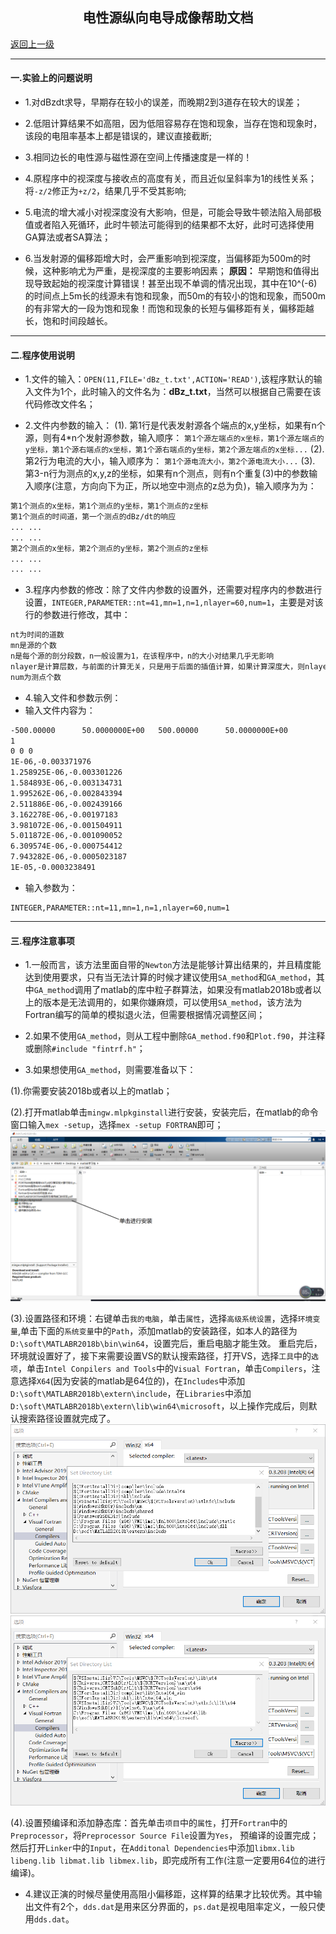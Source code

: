 <h2 align=center> 电性源纵向电导成像帮助文档 </h2>

[返回上一级](./)

----

#### 一.实验上的问题说明 ####

- 1.对dBzdt求导，早期存在较小的误差，而晚期2到3道存在较大的误差；

- 2.低阻计算结果不如高阻，因为低阻容易存在饱和现象，当存在饱和现象时，该段的电阻率基本上都是错误的，建议直接截断;

- 3.相同边长的电性源与磁性源在空间上传播速度是一样的！

- 4.原程序中的视深度与接收点的高度有关，而且近似呈斜率为1的线性关系；将`-z/2`修正为`+z/2`，结果几乎不受其影响;

- 5.电流的增大减小对视深度没有大影响，但是，可能会导致牛顿法陷入局部极值或者陷入死循环，此时牛顿法可能得到的结果都不太好，此时可选择使用GA算法或者SA算法；

- 6.当发射源的偏移距增大时，会严重影响到视深度，当偏移距为500m的时候，这种影响尤为严重，是视深度的主要影响因素；
**原因：** 早期饱和值得出现导致起始的视深度计算错误！甚至出现不单调的情况出现，其中在10^(-6)的时间点上5m长的线源未有饱和现象，而50m的有较小的饱和现象，而500m的有非常大的一段为饱和现象！而饱和现象的长短与偏移距有关，偏移距越长，饱和时间段越长。

----

#### 二.程序使用说明 ####

- 1.文件的输入：`OPEN(11,FILE='dBz_t.txt',ACTION='READ')`,该程序默认的输入文件为1个，此时输入的文件名为：**dBz_t.txt**，当然可以根据自己需要在该代码修改文件名；

- 2.文件内参数的输入：
 (1). 第1行是代表发射源各个端点的x,y坐标，如果有n个源，则有4*n个发射源参数，输入顺序：
 ```第1个源左端点的x坐标，第1个源左端点的y坐标，第1个源右端点的x坐标，第1个源右端点的y坐标，第2个源左端点的x坐标...```
 (2). 第2行为电流的大小，输入顺序为：
 ```第1个源电流大小，第2个源电流大小...```
 (3). 第3-n行为测点的x,y,z的坐标，如果有n个测点，则有n个重复(3)中的参数输入顺序(注意，方向向下为正，所以地空中测点的z总为负)，输入顺序为为：

 ```txt
 第1个测点的x坐标，第1个测点的y坐标，第1个测点的z坐标
 第1个测点的时间道，第一个测点的dBz/dt的响应
 ... ...
 ... ...
 第2个测点的x坐标，第2个测点的y坐标，第2个测点的z坐标
 ... ...
 ... ...
  ```

- 3.程序内参数的修改：除了文件内参数的设置外，还需要对程序内的参数进行设置，`INTEGER,PARAMETER::nt=41,mn=1,n=1,nlayer=60,num=1`，主要是对该行的参数进行修改，其中：

```txt
nt为时间的道数
mn是源的个数
n是每个源的剖分段数，n一般设置为1，在该程序中，n的大小对结果几乎无影响
nlayer是计算层数，与前面的计算无关，只是用于后面的插值计算，如果计算深度大，则nlayer要设置比较大，具体大小nlayer=Hmax/TH，TH是每一层的厚度，在此处nlayer我们建议一般不进行修改
num为测点个数
```

- 4.输入文件和参数示例：
- 输入文件内容为：

```txt
-500.00000      50.0000000E+00   500.00000      50.0000000E+00
1
0 0 0
1E-06,-0.003371976
1.258925E-06,-0.003301226
1.584893E-06,-0.003134731
1.995262E-06,-0.002843394
2.511886E-06,-0.002439166
3.162278E-06,-0.00197183
3.981072E-06,-0.001504911
5.011872E-06,-0.001090052
6.309574E-06,-0.000754412
7.943282E-06,-0.0005023187
1E-05,-0.0003238491
```

- 输入参数为：

```Fortran
INTEGER,PARAMETER::nt=11,mn=1,n=1,nlayer=60,num=1
```

----

#### 三.程序注意事项 ####

- 1.一般而言，该方法里面自带的`Newton`方法是能够计算出结果的，并且精度能达到使用要求，只有当无法计算的时候才建议使用`SA_method`和`GA_method`，其中`GA_method`调用了matlab的库中粒子群算法，如果没有matlab2018b或者以上的版本是无法调用的，如果你嫌麻烦，可以使用`SA_method`，该方法为Fortran编写的简单的模拟退火法，但需要根据情况调整区间；

- 2.如果不使用`GA_method`，则从工程中删除`GA_method.f90`和`Plot.f90`，并注释或删除`#include "fintrf.h"`；

- 3.如果想使用`GA_method`，则需要准备以下：

(1).你需要安装2018b或者以上的matlab；

(2).打开matlab单击`mingw.mlpkginstall`进行安装，安装完后，在matlab的命令窗口输入`mex -setup`，选择`mex -setup FORTRAN`即可；
![图像1](./图片/minggw.png)

(3).设置路径和环境：右键单击`我的电脑`，单击`属性`，选择`高级系统设置`，选择`环境变量`,单击下面的`系统变量`中的`Path`，添加matlab的安装路径，如本人的路径为`D:\soft\MATLABR2018b\bin\win64`，设置完后，重启电脑才能生效。
重启完后，环境就设置好了，接下来需要设置VS的默认搜索路径，打开VS，选择`工具`中的`选项`，单击`Intel Conpilers and Tools`中的`Visual Fortran`，单击`Compilers`，注意选择`X64`(因为安装的matlab是64位的)，在`Includes`中添加`D:\soft\MATLABR2018b\extern\include`，在`Libraries`中添加`D:\soft\MATLABR2018b\extern\lib\win64\microsoft`，以上操作完成后，则默认搜索路径设置就完成了。
![图像2](./图片/路径1.png)
![图像3](./图片/路径2.png)

(4).设置预编译和添加静态库：首先单击`项目`中的`属性`，打开`Fortran`中的`Preprocessor`，将`Preprocessor Source File`设置为`Yes`，
预编译的设置完成；然后打开`Linker`中的`Input`，在`Additonal Dependencies`中添加`libmx.lib libeng.lib libmat.lib libmex.lib`，即完成所有工作(注意一定要用64位的进行编译)。

- 4.建议正演的时候尽量使用高阻小偏移距，这样算的结果才比较优秀。其中输出文件有2个，`dds.dat`是用来区分界面的，`ps.dat`是视电阻率定义，一般只使用`dds.dat`。
